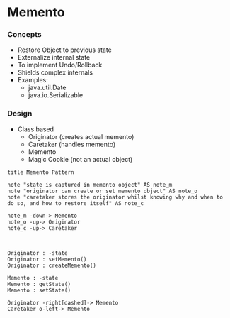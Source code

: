 # Memento

### Concepts

- Restore Object to previous state
- Externalize internal state
- To implement Undo/Rollback
- Shields complex internals
- Examples:
  - java.util.Date
  - java.io.Serializable


### Design
- Class based
  - Originator (creates actual memento)
  - Caretaker (handles memento)
  - Memento
  - Magic Cookie (not an actual object)

```plantuml
title Memento Pattern

note "state is captured in memento object" AS note_m
note "originator can create or set memento object" AS note_o
note "caretaker stores the originator whilst knowing why and when to do so, and how to restore itself" AS note_c

note_m -down-> Memento
note_o -up-> Originator
note_c -up-> Caretaker



Originator : -state
Originator : setMemento()
Originator : createMemento()

Memento : -state
Memento : getState()
Memento : setState()

Originator -right[dashed]-> Memento
Caretaker o-left-> Memento
```
